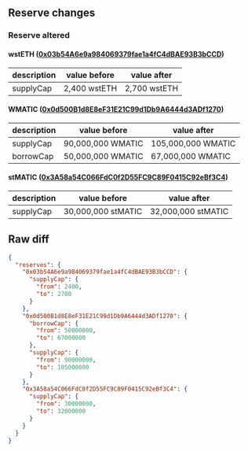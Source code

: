## Reserve changes

### Reserve altered

#### wstETH ([0x03b54A6e9a984069379fae1a4fC4dBAE93B3bCCD](https://polygonscan.com/address/0x03b54A6e9a984069379fae1a4fC4dBAE93B3bCCD))

| description | value before | value after |
| --- | --- | --- |
| supplyCap | 2,400 wstETH | 2,700 wstETH |


#### WMATIC ([0x0d500B1d8E8eF31E21C99d1Db9A6444d3ADf1270](https://polygonscan.com/address/0x0d500B1d8E8eF31E21C99d1Db9A6444d3ADf1270))

| description | value before | value after |
| --- | --- | --- |
| supplyCap | 90,000,000 WMATIC | 105,000,000 WMATIC |
| borrowCap | 50,000,000 WMATIC | 67,000,000 WMATIC |


#### stMATIC ([0x3A58a54C066FdC0f2D55FC9C89F0415C92eBf3C4](https://polygonscan.com/address/0x3A58a54C066FdC0f2D55FC9C89F0415C92eBf3C4))

| description | value before | value after |
| --- | --- | --- |
| supplyCap | 30,000,000 stMATIC | 32,000,000 stMATIC |


## Raw diff

```json
{
  "reserves": {
    "0x03b54A6e9a984069379fae1a4fC4dBAE93B3bCCD": {
      "supplyCap": {
        "from": 2400,
        "to": 2700
      }
    },
    "0x0d500B1d8E8eF31E21C99d1Db9A6444d3ADf1270": {
      "borrowCap": {
        "from": 50000000,
        "to": 67000000
      },
      "supplyCap": {
        "from": 90000000,
        "to": 105000000
      }
    },
    "0x3A58a54C066FdC0f2D55FC9C89F0415C92eBf3C4": {
      "supplyCap": {
        "from": 30000000,
        "to": 32000000
      }
    }
  }
}
```